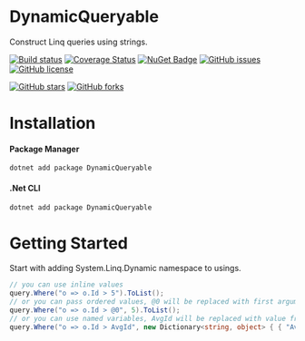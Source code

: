# DynamicQueryable
Construct Linq queries using strings.

[![Build status](https://ci.appveyor.com/api/projects/status/odi0k0rsdbkk5mqn?svg=true)](https://ci.appveyor.com/project/umutozel/dynamicqueryable)
[![Coverage Status](https://coveralls.io/repos/github/umutozel/DynamicQueryable/badge.svg?branch=master)](https://coveralls.io/github/umutozel/DynamicQueryable?branch=master)
[![NuGet Badge](https://buildstats.info/nuget/DynamicQueryable)](https://www.nuget.org/packages/DynamicQueryable/)
[![GitHub issues](https://img.shields.io/github/issues/umutozel/DynamicQueryable.svg)](https://github.com/umutozel/DynamicQueryable/issues)
[![GitHub license](https://img.shields.io/badge/license-MIT-blue.svg)](https://raw.githubusercontent.com/umutozel/DynamicQueryable/master/LICENSE)

[![GitHub stars](https://img.shields.io/github/stars/umutozel/DynamicQueryable.svg?style=social&label=Star)](https://github.com/umutozel/DynamicQueryable)
[![GitHub forks](https://img.shields.io/github/forks/umutozel/DynamicQueryable.svg?style=social&label=Fork)](https://github.com/umutozel/DynamicQueryable)

# Installation

#### Package Manager
```
dotnet add package DynamicQueryable
```
#### .Net CLI
```
dotnet add package DynamicQueryable
```

# Getting Started

Start with adding System.Linq.Dynamic namespace to usings.

```csharp
// you can use inline values
query.Where("o => o.Id > 5").ToList();
// or you can pass ordered values, @0 will be replaced with first argument
query.Where("o => o.Id > @0", 5).ToList();
// or you can use named variables, AvgId will be replaced with value from given dictionary 
query.Where("o => o.Id > AvgId", new Dictionary<string, object> { { "AvgId", AvgId } }).ToList();
```
